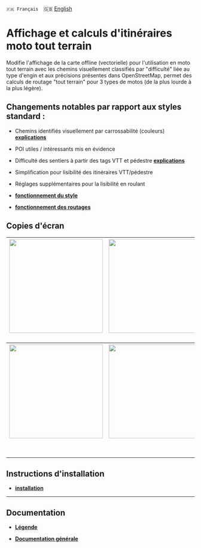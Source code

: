 `🇫🇷 Français`&emsp;🇬🇧 [English](readme_en.md)

# Affichage et calculs d'itinéraires moto tout terrain
Modifie l'affichage de la carte offline (vectorielle) pour l'utilisation en moto tout terrain avec les chemins visuellement classifiés par "difficulté" liée au type d'engin et aux précisions présentes dans OpenStreetMap, permet des calculs de routage "tout terrain" pour 3 types de motos (de la plus lourde à la plus légère).

## Changements notables par rapport aux styles standard :

- Chemins identifiés visuellement par carrossabilité (couleurs) **[explications](https://github.com/OsmAnd-Rendering/Motorcycle/wiki/hi%C3%A9rarchie-des-chemins)**
- POI utiles / intéressants mis en évidence
- Difficulté des sentiers à partir des tags VTT et pédestre **[explications](https://github.com/OsmAnd-Rendering/Motorcycle/wiki/difficult%C3%A9-des-sentiers---chemins)**
- Simplification pour lisibilité des itinéraires VTT/pédestre
- Réglages supplémentaires pour la lisibilité en roulant

- **[fonctionnement du style](https://github.com/OsmAnd-Rendering/Motorcycle/wiki/%F0%9F%87%AB%F0%9F%87%B7--le-style)**
- **[fonctionnement des routages](routage.md)**

## Copies d'écran<br>

| <img src="https://user-images.githubusercontent.com/83398215/183831439-a7dd7cf4-dcf2-4445-8d46-e685157f93bf.jpg" width="250" /> | <img src="https://user-images.githubusercontent.com/83398215/183831631-e2f86260-1324-4201-8042-be67361d5ef0.jpg" width="250" /> | <img src="https://user-images.githubusercontent.com/83398215/183832089-7a685512-f251-4986-81de-f92a765f964f.jpg" width="250" /> |
| :-------------: | :-------------: | :-------------: |

### 
| <img src="https://user-images.githubusercontent.com/83398215/183832776-3ed55db4-1ce4-4e79-8c3e-97a521e8722e.jpg" width="250" /> | <img src="https://user-images.githubusercontent.com/83398215/183832485-45b79c76-e6db-4ccb-b058-5220a79175e5.jpg" width="250" /> | <img src="https://user-images.githubusercontent.com/83398215/183832969-e00c8ae1-ec4a-472a-8a17-95958cdeab14.jpg" width="250" /> |
| :-------------: | :-------------: | :-------------: |
<br>

---

## Instructions d'installation

- **[installation](https://github.com/OsmAnd-Rendering/Motorcycle/blob/main/installation.md)**

---

## Documentation

- **[Légende](Legend.md)**

- **[Documentation générale](https://github.com/OsmAnd-Rendering/Motorcycle/wiki)**

